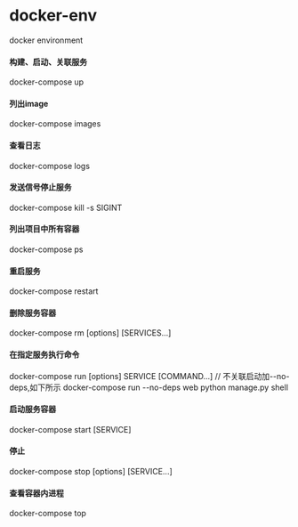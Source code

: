 # docker-env
docker environment

#### 构建、启动、关联服务
docker-compose up
#### 列出image
docker-compose images
#### 查看日志
docker-compose logs
#### 发送信号停止服务
docker-compose kill -s SIGINT
#### 列出项目中所有容器
docker-compose ps
#### 重启服务
docker-compose restart
#### 删除服务容器
docker-compose rm [options] [SERVICES...]
#### 在指定服务执行命令
docker-compose run [options] SERVICE [COMMAND...]
// 不关联启动加--no-deps,如下所示
docker-compose run --no-deps web python manage.py shell
#### 启动服务容器
docker-compose start [SERVICE]
#### 停止
docker-compose stop [options] [SERVICE...]
#### 查看容器内进程
docker-compose top
